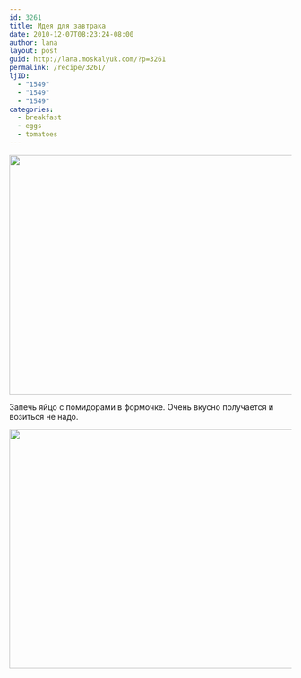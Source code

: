 ```yaml
---
id: 3261
title: Идея для завтрака
date: 2010-12-07T08:23:24-08:00
author: lana
layout: post
guid: http://lana.moskalyuk.com/?p=3261
permalink: /recipe/3261/
ljID:
  - "1549"
  - "1549"
  - "1549"
categories:
  - breakfast
  - eggs
  - tomatoes
---
```

<img loading="lazy" class="alignnone" title="breakfast" src="http://farm6.static.flickr.com/5082/5233005040_91670458fa_z.jpg" alt="" width="640" height="427" />

Запечь яйцо с помидорами в формочке. Очень вкусно получается и возиться не надо.

<img loading="lazy" class="alignnone" title="bfst" src="http://farm6.static.flickr.com/5083/5233007158_904755016d_z.jpg" alt="" width="640" height="427" />